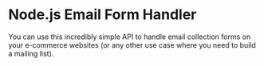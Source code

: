 # Node.js Email Form Handler

You can use this incredibly simple API to handle email collection forms on your e-commerce websites (or any other use case where you need to build a mailing list).